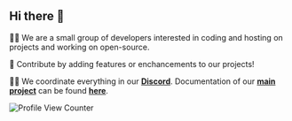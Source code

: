 ## Hi there 👋

🙋‍♀️ We are a small group of developers interested in coding and hosting on projects and working on open-source.

🌈 Contribute by adding features or enchancements to our projects!

👩‍💻 We coordinate everything in our **[Discord](http://discord.gg/WRYgJtGagx)**. Documentation of our **[main project](https://github.com/KonVision/KonVision)** can be found **[here](
https://docs-luisoos.vercel.app/)**.

![Profile View Counter](https://komarev.com/ghpvc/?username=KonVision&color=blueviolet&style=flat)
